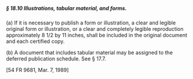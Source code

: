 ##### § 18.10 Illustrations, tabular material, and forms. #####

(a) If it is necessary to publish a form or illustration, a clear and legible original form or illustration, or a clear and completely legible reproduction approximately 8 1/2 by 11 inches, shall be included in the original document and each certified copy.

(b) A document that includes tabular material may be assigned to the deferred publication schedule. See § 17.7.

[54 FR 9681, Mar. 7, 1989]